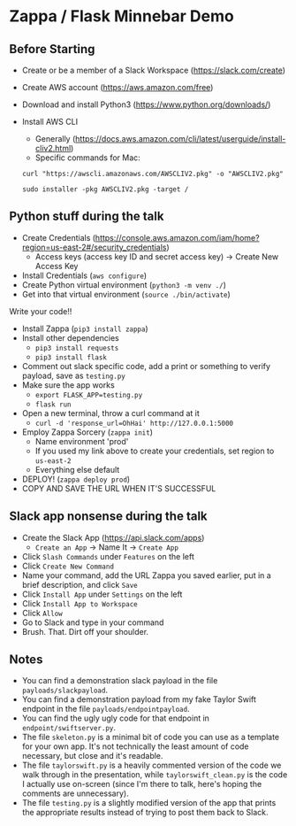 # Zappa / Flask Minnebar Demo

## Before Starting
 * Create or be a member of a Slack Workspace (https://slack.com/create)
 * Create AWS account (https://aws.amazon.com/free)
 * Download and install Python3 (https://www.python.org/downloads/)
 * Install AWS CLI
   * Generally (https://docs.aws.amazon.com/cli/latest/userguide/install-cliv2.html)
   * Specific commands for Mac:

   `curl "https://awscli.amazonaws.com/AWSCLIV2.pkg" -o "AWSCLIV2.pkg"`
   
   `sudo installer -pkg AWSCLIV2.pkg -target /`

## Python stuff during the talk
 * Create Credentials (https://console.aws.amazon.com/iam/home?region=us-east-2#/security_credentials)
   * Access keys (access key ID and secret access key) -> Create New Access Key
 * Install Credentials (`aws configure`)
 * Create Python virtual environment (`python3 -m venv ./`)
 * Get into that virtual environment (`source ./bin/activate`)

Write your code!!

 * Install Zappa (`pip3 install zappa`)
 * Install other dependencies
   * `pip3 install requests`
   * `pip3 install flask`
 * Comment out slack specific code, add a print or something to verify payload, save as `testing.py`
 * Make sure the app works
   * `export FLASK_APP=testing.py`
   * `flask run`
 * Open a new terminal, throw a curl command at it
   * `curl -d 'response_url=OhHai' http://127.0.0.1:5000`
 * Employ Zappa Sorcery (`zappa init`)
   * Name environment 'prod'
   * If you used my link above to create your credentials, set region to `us-east-2`
   * Everything else default
 * DEPLOY! (`zappa deploy prod`)
 * COPY AND SAVE THE URL WHEN IT'S SUCCESSFUL

## Slack app nonsense during the talk
 * Create the Slack App (https://api.slack.com/apps)
   * `Create an App` -> Name It -> `Create App`
 * Click `Slash Commands` under `Features` on the left
 * Click `Create New Command`
 * Name your command, add the URL Zappa you saved earlier, put in a brief description, and click `Save`
 * Click `Install App` under `Settings` on the left
 * Click `Install App to Workspace`
 * Click `Allow`
 * Go to Slack and type in your command
 * Brush. That. Dirt off your shoulder.

## Notes
 * You can find a demonstration slack payload in the file `payloads/slackpayload`.
 * You can find a demonstration payload from my fake Taylor Swift endpoint in the file `payloads/endpointpayload`.
 * You can find the ugly ugly code for that endpoint in `endpoint/swiftserver.py`.
 * The file `skeleton.py` is a minimal bit of code you can use as a template for your own app. It's not technically the least amount of code necessary, but close and it's readable.
 * The file `taylorswift.py` is a heavily commented version of the code we walk through in the presentation, while `taylorswift_clean.py` is the code I actually use on-screen (since I'm there to talk, here's hoping the comments are unnecessary).
 * The file `testing.py` is a slightly modified version of the app that prints the appropriate results instead of trying to post them back to Slack. 
